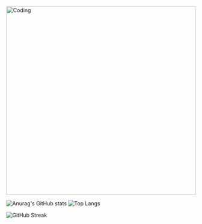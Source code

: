   <img align="center" alt="Coding" width="100%" height="500" src="https://media.tenor.com/ex3kjWMZ4ScAAAAC/sky-kimionawa.gif">

![Anurag's GitHub stats](https://github-readme-stats.vercel.app/api?username=tecnicoemerson&show_icons=true&theme=tokyonight)
![Top Langs](https://github-readme-stats.vercel.app/api/top-langs/?username=tecnicoemerson&layout=&theme=tokyonight)

![GitHub Streak](https://github-readme-streak-stats.herokuapp.com/?user=tecnicoemerson&theme=tokyonight)

